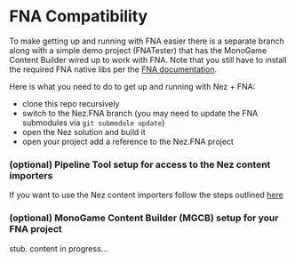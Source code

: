 FNA Compatibility
==========
To make getting up and running with FNA easier there is a separate branch along with a simple demo project (FNATester) that has the MonoGame Content Builder wired up to work with FNA. Note that you still have to install the required FNA native libs per the [FNA documentation](https://github.com/FNA-XNA/FNA/wiki/1:-Download-and-Update-FNA).

Here is what you need to do to get up and running with Nez + FNA:

- clone this repo recursively
- switch to the Nez.FNA branch (you may need to update the FNA submodules via `git submodule update`)
- open the Nez solution and build it
- open your project add a reference to the Nez.FNA project


### (optional) Pipeline Tool setup for access to the Nez content importers
If you want to use the Nez content importers follow the steps outlined [here](https://github.com/prime31/Nez/blob/master/README.md#optional-pipeline-tool-setup-for-access-to-the-nez-pipeline-importers)



### (optional) MonoGame Content Builder (MGCB) setup for your FNA project

stub. content in progress...

